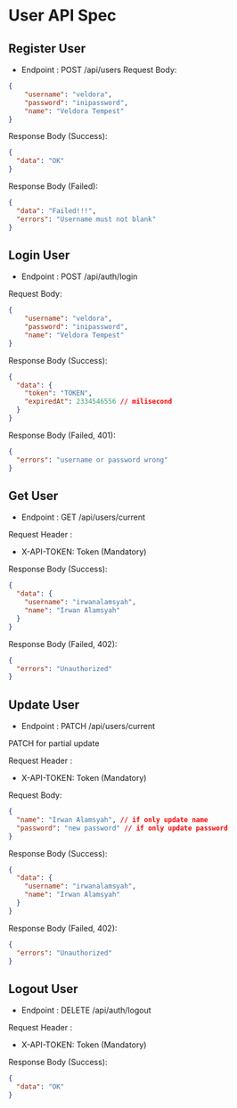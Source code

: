 # User API Spec
## Register User
- Endpoint : POST /api/users
Request Body:
```json
{   
    "username": "veldora",
    "password": "inipassword",
    "name": "Veldora Tempest"
}
```
Response Body (Success):
```json
{
  "data": "OK"
}
```

Response Body (Failed):
```json
{
  "data": "Failed!!!",
  "errors": "Username must not blank"
}
```


## Login User
- Endpoint : POST /api/auth/login

Request Body:
```json
{   
    "username": "veldora",
    "password": "inipassword",
    "name": "Veldora Tempest"
}
```
Response Body (Success):
```json
{
  "data": {
    "token": "TOKEN",
    "expiredAt": 2334546556 // milisecond
  }
}
```

Response Body (Failed, 401):
```json
{
  "errors": "username or password wrong"
}
```

## Get User
- Endpoint : GET /api/users/current

Request Header :
- X-API-TOKEN: Token (Mandatory)

Response Body (Success):
```json
{
  "data": {
    "username": "irwanalamsyah",
    "name": "Irwan Alamsyah"
  }
}
```

Response Body (Failed, 402):
```json
{
  "errors": "Unauthorized"
}
```

## Update User
- Endpoint : PATCH /api/users/current

PATCH for partial update

Request Header :
- X-API-TOKEN: Token (Mandatory)

Request Body:
```json
{
  "name": "Irwan Alamsyah", // if only update name
  "password": "new password" // if only update password
}
```

Response Body (Success):
```json
{
  "data": {
    "username": "irwanalamsyah",
    "name": "Irwan Alamsyah"
  }
}
```

Response Body (Failed, 402):
```json
{
  "errors": "Unauthorized"
}
```

## Logout User
- Endpoint : DELETE /api/auth/logout

Request Header :
- X-API-TOKEN: Token (Mandatory)

Response Body (Success):
```json
{
  "data": "OK"
}
```